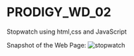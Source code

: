 # PRODIGY_WD_02
Stopwatch using html,css and JavaScript

Snapshot of the Web Page:
![stopwatch](https://github.com/SamitMalap27/PRODIGY_WD_02/assets/121955319/00f1c6f0-a6f4-4110-b0e9-34d26824d0ae)
